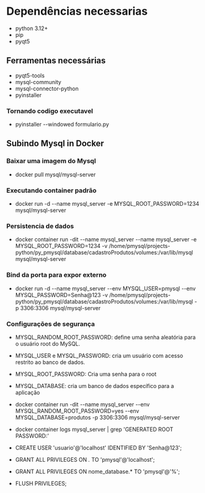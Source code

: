 # Dependências necessarias

- python 3.12+
- pip
- pyqt5

## Ferramentas necessárias

- pyqt5-tools
- mysql-community
- mysql-connector-python
- pyinstaller

### Tornando codigo executavel

- pyinstaller --windowed formulario.py

## Subindo Mysql in Docker

### Baixar uma imagem do Mysql

- docker pull mysql/mysql-server

### Executando container padrão

- docker run -d --name mysql_server -e MYSQL_ROOT_PASSWORD=1234 mysql/mysql-server

### Persistencia de dados

- docker container run -dit --name mysql_server --name mysql_server -e MYSQL_ROOT_PASSWORD=1234 -v /home/pmysql/projects-python/py_pmysql/database/cadastroProdutos/volumes:/var/lib/mysql mysql/mysql-server

### Bind da porta para expor externo

- docker run -d --name mysql_server --env MYSQL_USER=pmysql --env MYSQL_PASSWORD=Senha@123 -v /home/pmysql/projects-python/py_pmysql/database/cadastroProdutos/volumes:/var/lib/mysql -p 3306:3306 mysql/mysql-server

### Configurações de segurança

- MYSQL_RANDOM_ROOT_PASSWORD: define uma senha aleatória para o usuário root do MySQL.
- MYSQL_USER e MYSQL_PASSWORD: cria um usuário com acesso restrito ao banco de dados.
- MYSQL_ROOT_PASSWORD: Cria uma senha para o root
- MYSQL_DATABASE: cria um banco de dados específico para a aplicação

- docker container run -dit --name mysql_server --env MYSQL_RANDOM_ROOT_PASSWORD=yes --env MYSQL_DATABASE=produtos -p 3306:3306 mysql/mysql-server
- docker container logs mysql_server | grep 'GENERATED ROOT PASSWORD:'

- CREATE USER 'usuario'@'localhost' IDENTIFIED BY 'Senha@123';
- GRANT ALL PRIVILEGES ON *.* TO 'pmysql'@'localhost';
- GRANT ALL PRIVILEGES ON nome_database.* TO 'pmysql'@'%';
- FLUSH PRIVILEGES;
